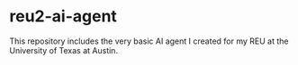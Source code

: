 # reu2-ai-agent
This repository includes the very basic AI agent I created for my REU at the University of Texas at Austin.
